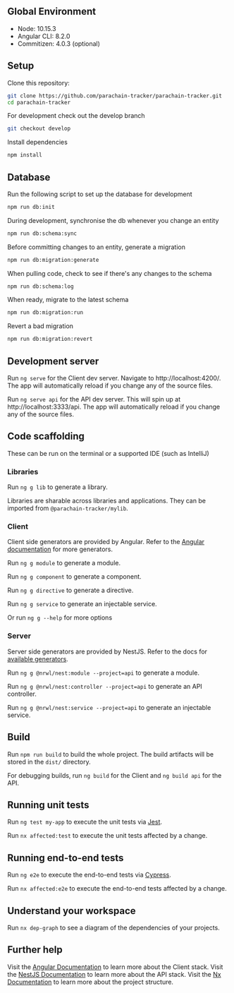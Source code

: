 ## Global Environment

-   Node: 10.15.3
-   Angular CLI: 8.2.0
-   Commitizen: 4.0.3 (optional)

## Setup

Clone this repository:

```bash
git clone https://github.com/parachain-tracker/parachain-tracker.git
cd parachain-tracker
```

For development check out the develop branch

```bash
git checkout develop
```

Install dependencies

```bash
npm install
```

## Database

Run the following script to set up the database for development

```bash
npm run db:init
```

During development, synchronise the db whenever you change an entity

```bash
npm run db:schema:sync
```

Before committing changes to an entity, generate a migration

```bash
npm run db:migration:generate
```

When pulling code, check to see if there's any changes to the schema

```bash
npm run db:schema:log
```

When ready, migrate to the latest schema

```bash
npm run db:migration:run
```

Revert a bad migration

```bash
npm run db:migration:revert
```

## Development server

Run `ng serve` for the Client dev server. Navigate to http://localhost:4200/. The app will automatically reload if you change any of the source files.

Run `ng serve api` for the API dev server. This will spin up at http://localhost:3333/api. The app will automatically reload if you change any of the source files.

## Code scaffolding

These can be run on the terminal or a supported IDE (such as IntelliJ)

### Libraries

Run `ng g lib` to generate a library.

Libraries are sharable across libraries and applications. They can be imported from `@parachain-tracker/mylib`.

### Client

Client side generators are provided by Angular. Refer to the [Angular documentation](https://angular.io/cli/generate) for more generators.

Run `ng g module` to generate a module.

Run `ng g component` to generate a component.

Run `ng g directive` to generate a directive.

Run `ng g service` to generate an injectable service.

Or run `ng g --help` for more options

### Server

Server side generators are provided by NestJS. Refer to the docs for [available generators](https://docs.nestjs.com/cli/usages).

Run `ng g @nrwl/nest:module --project=api` to generate a module.

Run `ng g @nrwl/nest:controller --project=api` to generate an API controller.

Run `ng g @nrwl/nest:service --project=api` to generate an injectable service.

## Build

Run `npm run build` to build the whole project. The build artifacts will be stored in the `dist/` directory.

For debugging builds, run `ng build` for the Client and `ng build api` for the API.

## Running unit tests

Run `ng test my-app` to execute the unit tests via [Jest](https://jestjs.io).

Run `nx affected:test` to execute the unit tests affected by a change.

## Running end-to-end tests

Run `ng e2e` to execute the end-to-end tests via [Cypress](https://www.cypress.io).

Run `nx affected:e2e` to execute the end-to-end tests affected by a change.

## Understand your workspace

Run `nx dep-graph` to see a diagram of the dependencies of your projects.

## Further help

Visit the [Angular Documentation](https://angular.io/docs) to learn more about the Client stack.
Visit the [NestJS Documentation](https://docs.nestjs.com/) to learn more about the API stack.
Visit the [Nx Documentation](https://nx.dev/angular) to learn more about the project structure.

